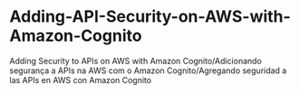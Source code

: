 # Adding-API-Security-on-AWS-with-Amazon-Cognito
Adding Security to APIs on AWS with Amazon Cognito/Adicionando segurança a APIs na AWS com o Amazon Cognito/Agregando seguridad a las APIs en AWS con Amazon Cognito
